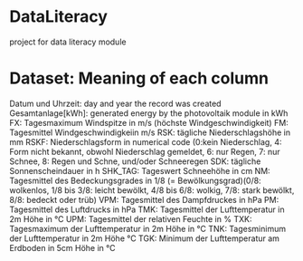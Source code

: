 # DataLiteracy
project for data literacy module

# Dataset: Meaning of each column
Datum und Uhrzeit: day and year the record was created <br>
Gesamtanlage[kWh]: generated energy by the photovoltaik module in kWh 
FX: Tagesmaximum Windspitze in m/s (höchste Windgeschwindigkeit)
FM: Tagesmittel Windgeschwindigkeiin m/s
RSK: tägliche Niederschlagshöhe in mm
RSKF: Niederschlagsform in numerical code (0:kein Niederschlag, 4: Form nicht bekannt, obwohl Niederschlag gemeldet, 6: nur Regen, 7: nur Schnee, 8: Regen und Schne, und/oder Schneeregen
SDK: tägliche Sonnenscheindauer in h
SHK_TAG: Tageswert Schneehöhe in cm
NM: Tagesmittel des Bedeckungsgrades in 1/8 (= Bewölkungsgrad)(0/8: wolkenlos, 1/8 bis 3/8: leicht bewölkt, 4/8 bis 6/8: wolkig, 7/8: stark bewölkt, 8/8: bedeckt oder trüb)
VPM: Tagesmittel des Dampfdruckes in hPa
PM: Tagesmittel des Luftdrucks in hPa
TMK: Tagesmittel der Lufttemperatur in 2m Höhe in °C
UPM: Tagesmittel der relativen Feuchte in %
TXK: Tagesmaximum der Lufttemperatur in 2m Höhe in °C
TNK: Tagesminimum der Lufttemperatur in 2m Höhe °C
TGK: Minimum der Lufttemperatur am Erdboden in 5cm Höhe in °C
